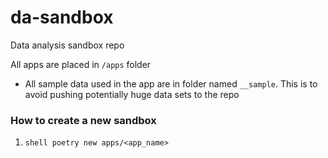 # da-sandbox
Data analysis sandbox repo

All apps are placed in `/apps` folder

- All sample data used in the app are in folder named `__sample`. 
  This is to avoid pushing potentially huge data sets to the repo

### How to create a new sandbox

1.  ```shell poetry new apps/<app_name>```
